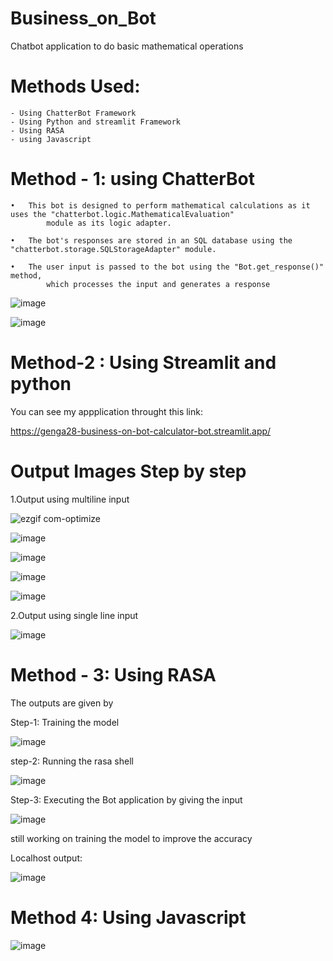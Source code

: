 # Business_on_Bot
Chatbot application to do basic mathematical operations

# Methods Used:
    
    - Using ChatterBot Framework
    - Using Python and streamlit Framework
    - Using RASA
    - using Javascript

# Method - 1: using ChatterBot

    •	This bot is designed to perform mathematical calculations as it uses the "chatterbot.logic.MathematicalEvaluation" 
            module as its logic adapter.

    •	The bot's responses are stored in an SQL database using the "chatterbot.storage.SQLStorageAdapter" module.

    •	The user input is passed to the bot using the "Bot.get_response()" method, 
            which processes the input and generates a response


![image](https://user-images.githubusercontent.com/82211151/221764106-084c4d93-58da-4e4c-8836-c84a9e568529.png)

![image](https://user-images.githubusercontent.com/82211151/221767622-fbc4a1ee-9ff7-4762-8b4c-4f83b7afe7aa.png)


# Method-2 : Using Streamlit and python   

You can see my appplication throught this link:

https://genga28-business-on-bot-calculator-bot.streamlit.app/

# Output Images Step by step

1.Output using multiline input 

![ezgif com-optimize](https://user-images.githubusercontent.com/82211151/221632399-6a08189e-75df-4bde-aeb9-cf82c62bde95.gif)


![image](https://user-images.githubusercontent.com/82211151/221633460-e1a40d0c-872b-4881-a9ba-87480e579f5b.png)


![image](https://user-images.githubusercontent.com/82211151/221633536-10d814bc-77fc-4920-99f3-0bf59864e227.png)


![image](https://user-images.githubusercontent.com/82211151/221632860-f01992a6-71f9-4922-b88e-ae6d733fa001.png)


![image](https://user-images.githubusercontent.com/82211151/221632932-6be82062-90bb-47b4-9af2-e220d2f717d1.png)


2.Output using single line input

![image](https://user-images.githubusercontent.com/82211151/221749991-fdbbc6df-8445-4c84-9518-80f2db00e50c.png)


# Method - 3: Using RASA

The outputs are given by

Step-1: Training the model

![image](https://user-images.githubusercontent.com/82211151/221752435-4feac8d0-ddc1-40fd-81e6-6779e47a611e.png)

step-2: Running the rasa shell

![image](https://user-images.githubusercontent.com/82211151/221752792-bf03e020-f3ea-488a-a0cf-c98de2ac6018.png)


Step-3: Executing the Bot application by giving the input

![image](https://user-images.githubusercontent.com/82211151/221753526-32d000e5-bb0f-4f44-8091-9fbe931ef789.png)

still working on training the model to improve the accuracy

Localhost output:

![image](https://user-images.githubusercontent.com/82211151/221754593-185d47f3-7b67-4787-993c-44252cff684f.png)

# Method 4: Using Javascript

![image](https://user-images.githubusercontent.com/82211151/221829498-58d329e7-0962-44da-8a58-05a5f786cad9.png)


 
